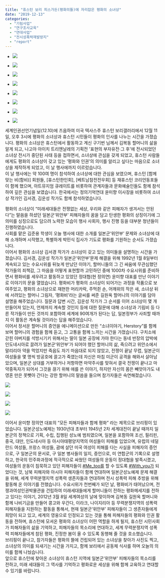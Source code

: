 ```yaml
---
title: "휴스턴 보리 피스가든(평화의뜰)에 자리잡은 평화의 소녀상"
date: "2019-12-13"
categories: 
  - "기림사업"
  - "연구조사교육"
  - "연대사업"
  - "전시성폭력재발방지"
  - "report"
---
```


- ![](https://r2.womenandwar.net/2019/12/IMG_8872-1024x768.jpg)
    
- ![](https://r2.womenandwar.net/2019/12/80540029_2851715398192788_8977390850266890240_n.jpg)
    
- ![](https://r2.womenandwar.net/2019/12/IMG_8869-1024x768.jpg)
    
- ![](https://r2.womenandwar.net/2019/12/IMG_8861-1024x768.jpg)
    
- ![](https://r2.womenandwar.net/2019/12/IMG_8877-1024x768.jpg)
    
- ![](https://r2.womenandwar.net/2019/12/IMG_8890-1024x768.jpg)
    
- ![](https://r2.womenandwar.net/2019/12/IMG_8854-1024x768.jpg)
    
- ![](https://r2.womenandwar.net/2019/12/IMG_8874-1024x768.jpg)
    

세계인권선언기념일(12.10)에 즈음하여 미국 텍사스주 휴스턴 보리갤러리에서 12월 11일, 오후 3시에 평화의 소녀상과 휴스턴 시민들이 평화의 인사를 나누는 시간을 가졌습니다. 평화의 소녀상은 휴스턴에서 활동하고 계신 구기번 님께서 김복동 할머니의 삶을 알게 되고, 나고야 아이치 트리엔날레의 기획전 '표현의 부자유전·그 후'에 전시되었던 소녀상 전시가 중단된 사태 등을 접하면서, 소녀상에 관심을 갖게 되었고, 휴스턴 사람들에게도 평화의 소녀상이 갖고 있는 ‘평화와 인권’의 의미를 알리고 싶다는 마음으로 소녀상을 제작하게 되었고, 이 날 행사에까지 이르렀습니다.  
이 날 행사에는 약 100여 명이 참석하여 소녀상에 대한 관심을 보였으며, 휴스턴 \[함께 맞는 비(함비)\] 회원들, \[휴스턴한인회\], \[베트남참전전우회\] 등 재휴스턴 코리언동포들이 함께 했으며, 아트뮤지엄 큐레이트를 비롯하여 관계자들과 문화예술인들도 함께 참석하여 깊은 관심을 보였습니다. 한국에서는 정의기억연대 윤미향 이사장을 비롯하여 소녀상 작가인 김서경, 김운성 작가도 함께 참석하였습니다.

평화의 소녀상이 “미래세대들은 전쟁없는 세상, 우리와 같은 피해자가 생겨서는 안된다”는 말씀을 하셨던 일본군‘위안부’ 피해자들의 꿈을 담고 탄생한 평화의 상징이기에 그 의미를 싱징으로도 담으려 노력한 모습이 행사 사회자, 행사 진행 등을 대부분 청년들이 진행하였습니다.  
사회를 맡은 김준용 학생이 오늘 행사에 대한 소개를 일본군‘위안부’ 문제와 소녀상에 대해 소개하며 시작했고, 특별하게 박민식 집사가 기도로 평화를 기원하는 순서도 가졌습니다.  
이어서 평화의 소녀상 김서경 작가가 소녀상이 갖고 있는 의미들을 설명하는 시간을 가졌습니다. 김서경, 김운성 작가가 일본군‘위안부’문제 해결을 위해 1992년 1월 8일부터 계속되고 있는 수요시위를 뒤늦게 만났던 이야기, 할머니들의 그 긴 싸움에 무관심했던 작가들의 죄책감, 그 마음을 어떻게 표현할까 고민하던 중에 1000차 수요시위를 준비하면서 평화비를 세우려고 활동하고 있었던 정대협(현 정의연) 윤미향 대표를 만난 이야기로 이야기의 문을 열었습니다. 평화비가 평화의 소녀상이 되어가는 과정을 작품으로 보여주었고, 평화의 소녀상으로 재현한 머리카락, 주먹쥔 손, 어깨위의 작은 새, 소녀상 뒤에 서려있는 할머니 그림자, ‘평화비’라는 글씨를 써준 길원옥 할머니의 이야기를 담아 설명을 해주었습니다. 질문과 답변 시간, 김운성 작가가 그 순서를 이어 소녀상이 몇 개 만들어져 있는지, 언제까지 계속할 것인지 등에 대한 질문에 대해 소녀상과 기림비 등 다른 작가들이 만든 것까지 포함하여 세계에 90여개가 된다는 답, 일본정부가 사죄할 때까지 이 활동은 계속될 것이라는 답을 해주었습니다.  
이어서 정서운 할머니의 증언을 에니메이션으로 만든 “소녀이야기, Herstory”를 함께 보며 할머니의 경험을 함께 듣고, 그 고통을 함께 느끼는 시간을 가졌습니다. 구치소에 갇힌 아버지를 석방시기키 위해서는 딸이 일본 공장에 가야 한다는 동네 반장의 압박에 인도네시아로 끌려가 일본군‘위안부’가 되어야 했던 할머니의 삶, 죽으려고 위안소에서 말리리아 약을 먹었지만 죽음도 자기 마음대로 되지 않았고, 전쟁이 끝날 무렵, 일본군이 여성들을 몇 명씩 방공호에 끌고가 죽였는데 자신은 마침 미군이 공격을 해와서 살아남았으며, 일본군 상대를 거부하거나 저항하면 마약주사를 맞혀서 결국 전쟁이 끝나고 마약중독자가 되어서 그것을 끊기 위해 애를 쓴 이야기, 하지만 자신의 몸은 빼앗아가도 내 영혼 만은 못뺏아 간다는 강한 할머니의 말씀을 들으며 참가자들은 숙연해졌습니다.

![](https://r2.womenandwar.net/2019/12/78964865_2851734291524232_3787535047624491008_o-768x1024.jpg)

![](https://r2.womenandwar.net/2019/12/79722552_2851734444857550_9188765359342092288_o-1024x768.jpg)

![](https://r2.womenandwar.net/2019/12/79012814_2851734324857562_2028879393136312320_o-1-1024x490.jpg)

![](https://r2.womenandwar.net/2019/12/79282633_2851717568192571_7447787382222356480_o-768x1024.jpg)

  
이어서 윤미향 정의연 대표의 “모든 피해자들과 함께 평화” 라는 제목으로 브리핑이 있었습니다. 일본군성노예제는 1930년대 초부터 1945년 2차 세계대전이 끝날 때까지 일본군의 정책으로 기획, 수립, 집행된 성노예 범죄였으며, 일본을 포함하여 조선, 필리핀, 중국, 대만, 인도네시아 등 아시아태평양지역의 여성들이 피해를 입었으며, 유럽의 네덜란드 여성들, 프랑스 여성들, 괌에 살던 미국 여성이 피해를 다는 사실을 피해자의 증언으로, 구 일본군의 문서로, 구 일본 병사들의 일지, 증언으로, 미 연합군의 기록으로 설명하고, 한국의 민주화과정에 적극적으로 싸웠던 여성들의 운동이 정대협을 발족시켰고, 여성들의 운동이 침묵하고 있던 피해자들이 [#Me\_too를](https://www.facebook.com/hashtag/me_too%EB%A5%BC?source=feed_text&epa=HASHTAG) 할 수 있도록 [#With\_you가](https://www.facebook.com/hashtag/with_you%EA%B0%80?source=feed_text&epa=HASHTAG) 되었다는 것, 남북 피해자와 아시아 피해자들이 함께 연대하며 일본군성노예제 문제 해결을 위해, 세계 무력분쟁지역 성폭력 생존자들과 연대하며 전시 성폭력 피해 추방을 위해 활동해 온 이야기를 전했습니다. 수요시위가 천번째가 되던 날, 평화비가 태어났으며, 전쟁과여성인권박물관을 건립하여 미래세대들에게 할머니들이 전하는 평화메세지를 전하고 있다는 이야기, 2012년 3월 8일 세계여성의 날에 맞이하며 김복동 길원옥 할머니와 함께 나비기금을 만들어 콩고와 우간다, 이라크, 나이지리아 등 무력분쟁지역의 성폭력 피해자들을 지원하는 활동을 통해서, 현재 일본군‘위안부’ 피해자들이 그 생존자들에게 희망이 되고 있고, 세계의 영웅으로 인정되고 있는 것을 통해 피해자들의 평화와 인권 활동을 전하며, 휴스턴에 모셔온 평화의 소녀상이 어떤 역할을 하게 될지, 휴스턴 시민사회가 피해자들의 삶을 기억하고, 피해자들의 목소리에 연대하고, 세계 무력분쟁지역 성폭력 피해자들에게 참된 평화, 진정한 봄이 올 수 있도록 동행해 줄 것을 호소했습니다.  
브리핑이 끝나고, 참가자들은 평화의 뜰에 건립되어 있는 소녀상을 찾아가 사진도 찍고, 소녀상의 의미를 되새기는 시간을 가지고, 함께 보리에서 공동체 식사를 하며 오늘의 의미를 함께 나눴습니다.  
앞으로 휴스턴에 찾아온 소녀상이 휴스턴 지역에 일본군‘위안부’ 피해자들의 목소리를 전하고, 미래 세대들이 그 역사를 기억하고 평화로운 세상을 위해 함께 교육하고 연대할 수 있기를 바랍니다.
